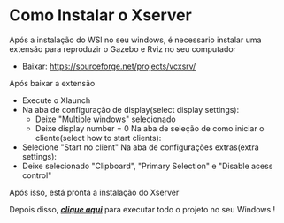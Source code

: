 # **Como Instalar o Xserver**
Após a instalação do WSl no seu windows, é necessario instalar uma extensão para reproduzir o Gazebo e Rviz no seu computador
- Baixar:
https://sourceforge.net/projects/vcxsrv/

Após baixar a extensão

- Execute o Xlaunch
- Na aba de configuração de display(select display settings):
    - Deixe "Multiple windows" selecionado
    - Deixe display number = 0
Na aba de seleção de como iniciar o cliente(select how to start clients):
- Selecione "Start no client"
Na aba de configurações extras(extra settings):
- Deixe selecionado "Clipboard", "Primary Selection" e "Disable acess control"

Após isso, está pronta a instalação do Xserver

Depois disso, ***[clique aqui]()***  para executar todo o projeto no seu Windows !
